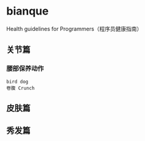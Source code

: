 # bianque
Health guidelines for Programmers（程序员健康指南）

## 关节篇
### 腰部保养动作
    bird dog
    卷腹 Crunch 
## 皮肤篇
## 秀发篇
